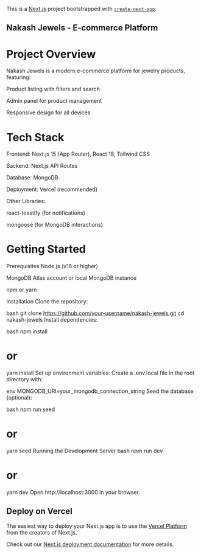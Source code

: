 This is a [Next.js](https://nextjs.org) project bootstrapped with [`create-next-app`](https://github.com/vercel/next.js/tree/canary/packages/create-next-app).



## Nakash Jewels - E-commerce Platform

# Project Overview
Nakash Jewels is a modern e-commerce platform for jewelry products, featuring:

Product listing with filters and search

Admin panel for product management

Responsive design for all devices

# Tech Stack
Frontend: Next.js 15 (App Router), React 18, Tailwind CSS

Backend: Next.js API Routes

Database: MongoDB

Deployment: Vercel (recommended)

Other Libraries:

react-toastify (for notifications)

mongoose (for MongoDB interactions)

# Getting Started
Prerequisites
Node.js (v18 or higher)

MongoDB Atlas account or local MongoDB instance

npm or yarn

Installation
Clone the repository:

bash
git clone https://github.com/your-username/nakash-jewels.git
cd nakash-jewels
Install dependencies:

bash
npm install
# or
yarn install
Set up environment variables:
Create a .env.local file in the root directory with:

env
MONGODB_URI=your_mongodb_connection_string
Seed the database (optional):

bash
npm run seed
# or
yarn seed
Running the Development Server
bash
npm run dev
# or
yarn dev
Open http://localhost:3000 in your browser.

## Deploy on Vercel

The easiest way to deploy your Next.js app is to use the [Vercel Platform](https://vercel.com/new?utm_medium=default-template&filter=next.js&utm_source=create-next-app&utm_campaign=create-next-app-readme) from the creators of Next.js.

Check out our [Next.js deployment documentation](https://nextjs.org/docs/app/building-your-application/deploying) for more details.
